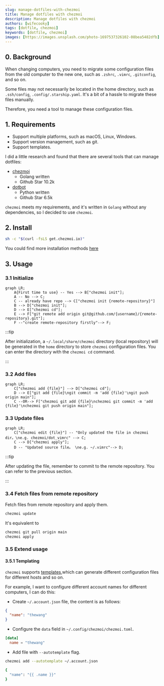 ```yaml
---
slug: manage-dotfiles-with-chezmoi
title: Manage dotfiles with chezmoi
description: Manage dotfiles with chezmoi
authors: [wifecooky]
tags: [dotfile, chezmoi]
keywords: [dotfile, chezmoi]
images: [https://images.unsplash.com/photo-1697537326102-08bea5482dfb]
---
```


## 0. Background

When changing computers,
you need to migrate some configuration files from the old computer to the new one,
such as `.zshrc`, `.vimrc`, `.gitconfig`, and so on.

Some files may not necessarily be located in the home directory,
such as `.ssh/config`, `.config/.starship.yaml`.
It's a bit of a hassle to migrate these files manually.

Therefore, you need a tool to manage these configuration files.

## 1. Requirements

* Support multiple platforms, such as macOS, Linux, Windows.
* Support version management, such as git.
* Support templates.

I did a little research and found that there are several tools that can manage dotfiles:

* [chezmoi](https://www.chezmoi.io/)
  * Golang written
  * Github Star 10.2k
* [dotbot](https://github.com/anishathalye/dotbot)
  * Python written
  * Github Star 6.5k

`chezmoi` meets my requirements,
and it's written in `Golang` without any dependencies, so I decided to use `chezmoi`.

## 2. Install

```bash
sh -c "$(curl -fsLS get.chezmoi.io)"
```

You could find more installation methods [here](https://www.chezmoi.io/install/)

## 3. Usage

### 3.1 Initialize

```mermaid
graph LR;
    A{First time to use} -- Yes --> B["chezmoi init"];
    A -- No --> C;
    C -- already have repo --> C["chezmoi init {remote-repository}"]
    B --> D["chezmoi init"];
    D --> E["chezmoi cd"];
    E --> F["git remote add origin git@github.com/{username}/{remote-repository}.git"];
    F --"create remote-repository firstly"--> F;
```

:::tip

After initialization, a `~/.local/share/chezmoi` directory (local repository) will be generated in the `home` directory to store `chezmoi` configuration files.
You can enter the directory with the `chezmoi cd` command.

:::

### 3.2 Add files

```mermaid
graph LR;
    C["chezmoi add {file}"] --> D["chezmoi cd"];
    D --> E["git add {file}\ngit commit -m 'add {file}'\ngit push origin main"];
    C --OR--> F["chezmoi git add {file}\nchezmoi git commit -m 'add {file}'\nchezmoi git push origin main"];
```

### 3.3 Update files

```mermaid
graph LR;
    C["chezmoi edit {file}"] -- "Only updated the file in chezmoi dir。\ne.g. chezmoi/dot_vimrc" --> C;
    C --> D["chezmoi apply"];
    D -- "Updated source file。 \ne.g. ~/.vimrc"--> D;
```

:::tip

After updating the file, remember to commit to the remote repository. You can refer to the previous section.

:::

### 3.4 Fetch files from remote repository

Fetch files from remote repository and apply them.

```bash
chezmoi update
```

It's equivalent to

```bash
chezmoi git pull origin main
chezmoi apply
```

### 3.5 Extend usage

#### 3.5.1 Templating

`chezmoi` supports [templates](https://www.chezmoi.io/reference/templates/),which can generate different configuration files for different hosts and so on.

For example, I want to configure different account names for different computers, I can do this:

* Create `~/.account.json` file, the content is as follows:

```json title="~/.account.json"
{
  "name": "thewang"
}
```

* Configure the `data` field in `~/.config/chezmoi/chezmoi.toml`.

```toml title="~/.config/chezmoi/chezmoi.toml"
[data]
  name = "thewang"
```

* Add file with `--autotemplate` flag.

```bash
chezmoi add --autotemplate ~/.account.json

{
  "name": "{{ .name }}"
}
```
